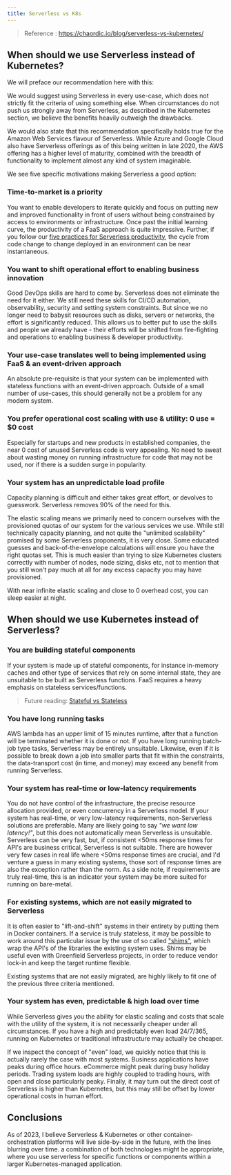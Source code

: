 ```yaml
---
title: Serverless vs K8s
---
```


> Reference : https://chaordic.io/blog/serverless-vs-kubernetes/

## When should we use Serverless instead of Kubernetes?

We will preface our recommendation here with this:

We would suggest using Serverless in every use-case, which does not strictly fit the criteria of using something else. When circumstances do not push us strongly away from Serverless, as described in the Kubernetes section, we believe the benefits heavily outweigh the drawbacks.

We would also state that this recommendation specifically holds true for the Amazon Web Services flavour of Serverless. While Azure and Google Cloud also have Serverless offerings as of this being written in late 2020, the AWS offering has a higher level of maturity, combined with the breadth of functionality to implement almost any kind of system imaginable.

We see five specific motivations making Serverless a good option:

### Time-to-market is a priority

You want to enable developers to iterate quickly and focus on putting new and improved functionality in front of users without being constrained by access to environments or infrastructure. Once past the initial learning curve, the productivity of a FaaS approach is quite impressive. Further, if you follow our [five practices for Serverless productivity](https://chaordic.io/blog/serverless-distributed-system-productivity/), the cycle from code change to change deployed in an environment can be near instantaneous.

### You want to shift operational effort to enabling business innovation

Good DevOps skills are hard to come by. Serverless does not eliminate the need for it either. We still need these skills for CI/CD automation, observability, security and setting system constraints. But since we no longer need to babysit resources such as disks, servers or networks, the effort is significantly reduced. This allows us to better put to use the skills and people we already have - their efforts will be shifted from fire-fighting and operations to enabling business & developer productivity.

### Your use-case translates well to being implemented using FaaS & an event-driven approach

An absolute pre-requisite is that your system can be implemented with stateless functions with an event-driven approach. Outside of a small number of use-cases, this should generally not be a problem for any modern system.

### You prefer operational cost scaling with use & utility: 0 use = $0 cost

Especially for startups and new products in established companies, the near 0 cost of unused Serverless code is very appealing. No need to sweat about wasting money on running infrastructure for code that may not be used, nor if there is a sudden surge in popularity.

### Your system has an unpredictable load profile

Capacity planning is difficult and either takes great effort, or devolves to guesswork. Serverless removes 90% of the need for this.

The elastic scaling means we primarily need to concern ourselves with the provisioned quotas of our system for the various services we use. While still technically capacity planning, and not quite the "unlimited scalability" promised by some Serverless proponents, it is very close. Some educated guesses and back-of-the-envelope calculations will ensure you have the right quotas set. This is much easier than trying to size Kubernetes clusters correctly with number of nodes, node sizing, disks etc, not to mention that you still won't pay much at all for any excess capacity you may have provisioned.

With near infinite elastic scaling and close to 0 overhead cost, you can sleep easier at night.

## When should we use Kubernetes instead of Serverless?

### You are building stateful components

If your system is made up of stateful components, for instance in-memory caches and other type of services that rely on some internal state, they are unsuitable to be built as Serverless functions. FaaS requires a heavy emphasis on stateless services/functions.

> Future reading: [Stateful vs Stateless](/tech-concepts/stateful-vs-stateless)

### You have long running tasks

AWS lambda has an upper limit of 15 minutes runtime, after that a function will be terminated whether it is done or not. If you have long running batch-job type tasks, Serverless may be entirely unsuitable. Likewise, even if it is possible to break down a job into smaller parts that fit within the constraints, the data-transport cost (in time, and money) may exceed any benefit from running Serverless.

### Your system has real-time or low-latency requirements

You do not have control of the infrastructure, the precise resource allocation provided, or even concurrency in a Serverless model. If your system has real-time, or very low-latency requirements, non-Serverless solutions are preferable. Many are likely going to say *"we want low latency!"*, but this does not automatically mean Serverless is unsuitable. Serverless can be very fast, but, if consistent <50ms response times for API's are business critical, Serverless is not suitable. There are however very few cases in real life where <50ms response times are crucial, and I'd venture a guess in many existing systems, those sort of response times are also the exception rather than the norm. As a side note, if requirements are truly real-time, this is an indicator your system may be more suited for running on bare-metal.

### For existing systems, which are not easily migrated to Serverless

It is often easier to "lift-and-shift" systems in their entirety by putting them in Docker containers. If a service is truly stateless, it may be possible to work around this particular issue by the use of so called ["shims"](https://en.wikipedia.org/wiki/Shim_(computing)), which wrap the API's of the libraries the existing system uses. Shims may be useful even with Greenfield Serverless projects, in order to reduce vendor lock-in and keep the target runtime flexible.

Existing systems that are not easily migrated, are highly likely to fit one of the previous three criteria mentioned.

### Your system has even, predictable & high load over time

While Serverless gives you the ability for elastic scaling and costs that scale with the utility of the system, it is not necessarily cheaper under all circumstances. If you have a high and predictably even load 24/7/365, running on Kubernetes or traditional infrastructure may actually be cheaper.

If we inspect the concept of "even" load, we quickly notice that this is actually rarely the case with most systems. Business applications have peaks during office hours. eCommerce might peak during busy holiday periods. Trading system loads are highly coupled to trading hours, with open and close particularly peaky. Finally, it may turn out the direct cost of Serverless is higher than Kubernetes, but this may still be offset by lower operational costs in human effort.


## Conclusions

As of 2023, I believe Serverless & Kubernetes or other container-orchestration platforms will live side-by-side in the future, with the lines blurring over time. a combination of both technologies might be appropriate, where you use serverless for specific functions or components within a larger Kubernetes-managed application.